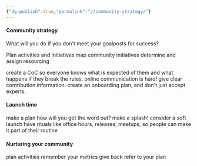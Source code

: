 ```yaml
---
{"dg-publish":true,"permalink":"//community-strategy/"}
---
```


#### Community strategy
What will you do if you don't meet your goalposts for success?

Plan activities and initiatives
map community initiatives
determine and assign resourcing

create a CoC so everyone knows what is expected of them and what happens if they break the rules.
online communication is hard! give clear contribution information.
create an onboarding plan, and don't just accept experts.
#### Launch time
make a plan
how will you get the word out?
make a splash!
consider a soft launch
have rituals like office hours, releases, meetups, so people can make it part of their routine

#### Nurturing your community
plan activities
remember your metrics
give back
refer to your plan